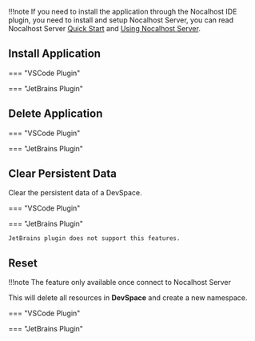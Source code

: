 !!!note
    If you need to install the application through the Nocalhost IDE plugin, you need to install and setup Nocalhost Server, you can read Nocalhost Server [Quick Start](../server/quick-start) and [Using Nocalhost Server](../server/using-server).

## Install Application

=== "VSCode Plugin"

    

=== "JetBrains Plugin"


## Delete Application

=== "VSCode Plugin"


=== "JetBrains Plugin"



## Clear Persistent Data

Clear the persistent data of a DevSpace.

=== "VSCode Plugin"


=== "JetBrains Plugin"

    JetBrains plugin does not support this features.

## Reset

!!!note 
    The feature only available once connect to Nocalhost Server

This will delete all resources in **DevSpace** and create a new namespace.

=== "VSCode Plugin"

    

=== "JetBrains Plugin"

